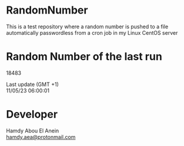 # RandomNumber    
This is a test repository where a random number is pushed to a file automatically passwordless from a cron job in my Linux CentOS server    
# Random Number of the last run   
18483
      
Last update (GMT +1)    
11/05/23 06:00:01
# Developer    
Hamdy Abou El Anein   
hamdy.aea@protonmail.com

